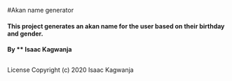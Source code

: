 #Akan name generator
#### This project generates an akan name for the user based on their birthday and gender.
#### By ** Isaac Kagwanja
##
License
Copyright (c) 2020 Isaac Kagwanja
